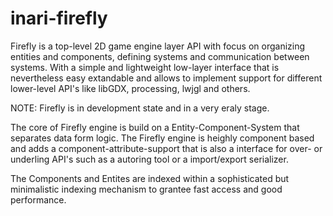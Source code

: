 # inari-firefly
Firefly is a top-level 2D game engine layer API with focus on organizing entities and components, defining 
systems and communication between systems. With a simple and lightweight low-layer interface that is nevertheless 
easy extandable and allows to implement support for different lower-level API's like libGDX, processing, lwjgl and others.

NOTE: Firefly is in development state and in a very eraly stage.

The core of Firefly engine is build on a Entity-Component-System that separates data form logic. The Firefly engine is 
heighly component based and adds a component-attribute-support that is also a interface for over- or underling API's 
such as a autoring tool or a import/export serializer.

The Components and Entites are indexed within a sophisticated but minimalistic indexing mechanism to 
grantee fast access and good performance.

